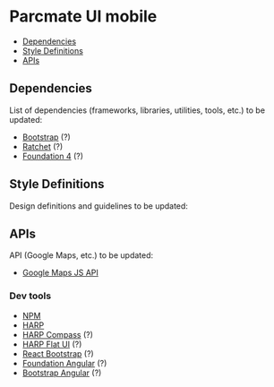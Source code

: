 # Parcmate UI mobile

- [Dependencies](#dependencies)
- [Style Definitions](#style-definitions)
- [APIs](#apis)

## Dependencies

List of dependencies (frameworks, libraries, utilities, tools, etc.) to
be updated:

- [Bootstrap](http://getbootstrap.com/) (?)
- [Ratchet](http://goratchet.com/) (?)
- [Foundation 4](http://foundation.zurb.com/) (?)

## Style Definitions

Design definitions and guidelines to be updated:

## APIs

API (Google Maps, etc.) to be updated:

- [Google Maps JS
API](https://developers.google.com/maps/documentation/javascript/)

### Dev tools

- [NPM](https://www.npmjs.com/)
- [HARP](http://harpjs.com/)
- [HARP Compass](https://github.com/harp/compass) (?)
- [HARP Flat UI](https://github.com/harp/flat-ui) (?)
- [React Bootstrap](https://react-bootstrap.github.io/) (?)
- [Foundation Angular](http://foundation.zurb.com/apps/docs/#!/angular)
  (?)
- [Bootstrap Angular](https://angular-ui.github.io/bootstrap/) (?)

